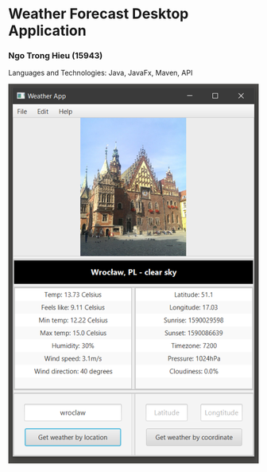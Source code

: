 # Weather Forecast Desktop Application
### Ngo Trong Hieu (15943)

Languages and Technologies: Java, JavaFx, Maven, API

![](images/1.PNG)
